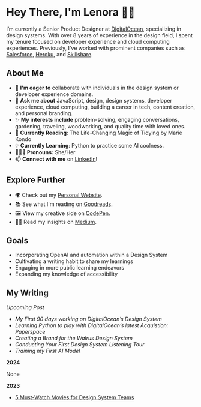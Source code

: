 # Hey There, I'm Lenora 👋🏾

I’m currently a Senior Product Designer at [DigitalOcean](https://www.digitalocean.com/), specializing in design systems. With over 8 years of experience in the design field, I spent my tenure focused on developer experience and cloud computing experiences. Previously, I've worked with prominent companies such as [Salesforce](https://www.salesforce.com/), [Heroku](https://www.heroku.com/), and [Skillshare](https://www.skillshare.com/en/).

## About Me

- 👀 **I'm eager to** collaborate with individuals in the design system or developer experience domains.
- 💬 **Ask me about** JavaScript, design, design systems, developer experience, cloud computing, building a career in tech, content creation, and personal branding.
- ✨ **My interests include** problem-solving, engaging conversations, gardening, traveling, woodworking, and quality time with loved ones.
- 📘 **Currently Reading**: The Life-Changing Magic of Tidying by Marie Kondo
- 💡 **Currently Learning**: Python to practice some AI coolness.
- 👩🏾‍🦱 **Pronouns:** She/Her
- 📫 **Connect with me** on [LinkedIn](https://www.linkedin.com/in/lenoraporter/)!

## Explore Further

- 🌍 Check out my [Personal Website](https://www.lenoraporter.com/).
- 📚 See what I'm reading on [Goodreads](https://www.goodreads.com/user/show/97677176-lenora-porter).
- 🖼 View my creative side on [CodePen](https://codepen.io/lenoraporter).
- ✍🏾 Read my insights on [Medium](https://medium.com/@lenora.design).

## Goals

- Incorporating OpenAI and automation within a Design System
- Cultivating a writing habit to share my learnings
- Engaging in more public learning endeavors
- Expanding my knowledge of accessibility

## My Writing

*Upcoming Post*

- *My First 90 days working on DigitalOcean’s Design System*
- *Learning Python to play with DigitalOcean’s latest Acquistion: Paperspace*
- *Creating a Brand for the Walrus Design System*
- *Conducting Your First Design System Listening Tour*
- *Training my First AI Model*

**2024**

None

**2023**
- [5 Must-Watch Movies for Design System Teams](https://medium.com/design-bootcamp/5-must-watch-movies-for-design-system-teams-f3ed09f408f5)

<!---
lenoraporter/lenoraporter is a ✨ special ✨ repository because its `README.md` (this file) appears on your GitHub profile.
You can click the Preview link to take a look at your changes.
--->
